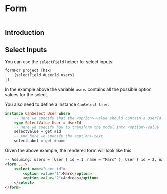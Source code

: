 # Form

```toc
```

## Introduction

## Select Inputs

You can use the `selectField` helper for select inputs:

```haskell
formFor project [hsx|
    {selectField #userId users}
|]
```
In the example above the variable `users` contains all the possible option values for the select.

You also need to define a instance `CanSelect User`:
```haskell
instance CanSelect User where
    -- Here we specify that the <option>-value should contain a UserId
    type SelectValue User = UserId
    -- Here we specify how to transform the model into <option>-value
    selectValue = get #id
    -- And here we specify the <option>-text
    selectLabel = get #name
```

Given the above example, the rendered form will look like this:
```html
-- Assuming: users = [User { id = 1, name = "Marc" }, User { id = 2, name = "Andreas" }]
<form ...>
    <select name="user_id">
        <option value="1">Marc</option>
        <option value="2">Andreas</option>
    </select>
</form>
```



